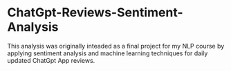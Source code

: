 # ChatGpt-Reviews-Sentiment-Analysis
 This analysis was originally inteaded as a final project for my NLP course by applying sentiment analysis and machine learning techniques for daily updated ChatGpt App reviews.
